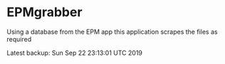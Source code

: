 # EPMgrabber
Using a database from the EPM app this application scrapes the files as required


Latest backup: Sun Sep 22 23:13:01 UTC 2019
